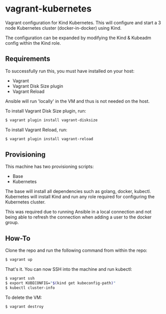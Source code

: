 # vagrant-kubernetes
Vagrant configuration for Kind Kubernetes. This will configure and start
a 3 node Kubernetes cluster (docker-in-docker) using Kind.

The configuration can be expanded by modifying the Kind & Kubeadm config
within the Kind role.

## Requirements

To successfully run this, you must have installed on your host:
- Vagrant
- Vagrant Disk Size plugin
- Vagrant Reload

Ansible will run 'locally' in the VM and thus is not needed on the host.

To install Vagrant Disk Size plugin, run:

```sh
$ vagrant plugin install vagrant-disksize
```

To install Vagrant Reload, run:

```sh
$ vagrant plugin install vagrant-reload
```

## Provisioning

This machine has two provisioning scripts:
- Base
- Kubernetes

The base will install all dependencies such as golang, docker, kubectl. Kubernetes
will install Kind and run any role required for configuring the Kubernetes cluster.

This was required due to running Ansible in a local connection and not being
able to refresh the connection when adding a user to the docker group.

## How-To

Clone the repo and run the following command from within the repo:

```sh
$ vagrant up
```

That's it. You can now SSH into the machine and run kubectl:

```sh
$ vagrant ssh
$ export KUBECONFIG="$(kind get kubeconfig-path)"
$ kubectl cluster-info
```

To delete the VM:

```sh
$ vagrant destroy
```
